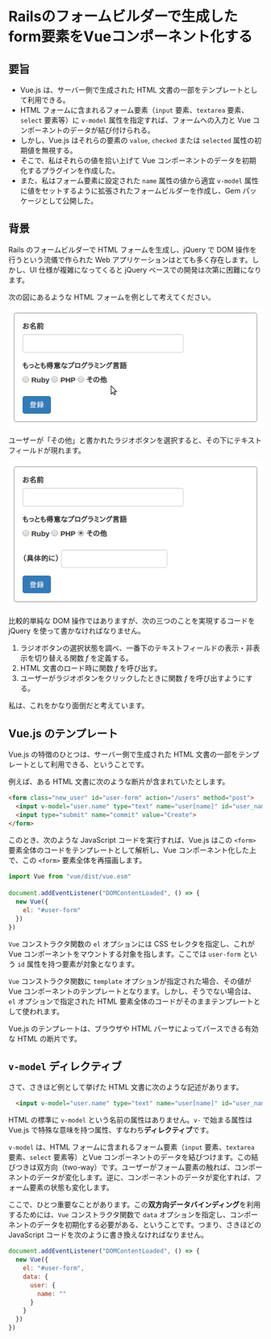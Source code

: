 # Railsのフォームビルダーで生成したform要素をVueコンポーネント化する

## 要旨

* Vue.js は、サーバー側で生成された HTML 文書の一部をテンプレートとして利用できる。
* HTML フォームに含まれるフォーム要素（`input` 要素、`textarea` 要素、`select` 要素等）に `v-model` 属性を指定すれば、フォームへの入力と Vue コンポーネントのデータが結び付けられる。
* しかし、Vue.js はそれらの要素の `value`, `checked` または `selected` 属性の初期値を無視する。
* そこで、私はそれらの値を拾い上げて Vue コンポーネントのデータを初期化するプラグインを作成した。
* また、私はフォーム要素に設定された `name` 属性の値から適宜 `v-model` 属性に値をセットするように拡張されたフォームビルダーを作成し、Gem パッケージとして公開した。

## 背景

Rails のフォームビルダーで HTML フォームを生成し、jQuery で DOM 操作を行うという流儀で作られた Web アプリケーションはとても多く存在します。しかし、UI 仕様が複雑になってくると jQuery ベースでの開発は次第に困難になります。

次の図にあるような HTML フォームを例として考えてください。

![新規ユーザー登録フォーム](new_user0.png)

ユーザーが「その他」と書かれたラジオボタンを選択すると、その下にテキストフィールドが現れます。

![新規ユーザー登録フォーム](new_user1.png)

比較的単純な DOM 操作ではありますが、次の三つのことを実現するコードを jQuery を使って書かなければなりません。

1. ラジオボタンの選択状態を調べ、一番下のテキストフィールドの表示・非表示を切り替える関数 _f_ を定義する。
2. HTML 文書のロード時に関数 _f_ を呼び出す。
3. ユーザーがラジオボタンをクリックしたときに関数 _f_ を呼び出すようにする。

私は、これをかなり面倒だと考えています。

## Vue.js のテンプレート

Vue.js の特徴のひとつは、サーバー側で生成された HTML 文書の一部をテンプレートとして利用できる、ということです。

例えば、ある HTML 文書に次のような断片が含まれていたとします。

```html
<form class="new_user" id="user-form" action="/users" method="post">
  <input v-model="user.name" type="text" name="user[name]" id="user_name">
  <input type="submit" name="commit" value="Create">
</form>
```

このとき、次のような JavaScript コードを実行すれば、Vue.js はこの `<form>` 要素全体のコードをテンプレートとして解析し、Vue コンポーネント化した上で、この `<form>` 要素全体を再描画します。

```javascript
import Vue from "vue/dist/vue.esm"

document.addEventListener("DOMContentLoaded", () => {
  new Vue({
    el: "#user-form"
  })
})
```

`Vue` コンストラクタ関数の `el` オプションには CSS セレクタを指定し、これが Vue コンポーネントをマウントする対象を指します。ここでは `user-form` という `id` 属性を持つ要素が対象となります。

`Vue` コンストラクタ関数に `template` オプションが指定された場合、その値が Vue コンポーネントのテンプレートとなります。しかし、そうでない場合は、`el` オプションで指定された HTML 要素全体のコードがそのままテンプレートとして使われます。

Vue.js のテンプレートは、ブラウザや HTML パーサによってパースできる有効な HTML の断片です。

## `v-model` ディレクティブ

さて、さきほど例として挙げた HTML 文書に次のような記述があります。

```html
  <input v-model="user.name" type="text" name="user[name]" id="user_name">
```

HTML の標準に `v-model` という名前の属性はありません。`v-` で始まる属性は Vue.js で特殊な意味を持つ属性、すなわち**ディレクティブ**です。

`v-model` は、HTML フォームに含まれるフォーム要素（`input` 要素、`textarea` 要素、`select` 要素等）とVue コンポーネントのデータを結びつけます。この結びつきは双方向（two-way）です。ユーザーがフォーム要素の触れば、コンポーネントのデータが変化します。逆に、コンポーネントのデータが変化すれば、フォーム要素の状態も変化します。

ここで、ひとつ重要なことがあります。この**双方向データバインディング**を利用するためには、`Vue` コンストラクタ関数で `data` オプションを指定し、コンポーネントのデータを初期化する必要がある、ということです。つまり、さきほどの JavaScript コードを次のように書き換えなければなりません。

```javascript
document.addEventListener("DOMContentLoaded", () => {
  new Vue({
    el: "#user-form",
    data: {
      user: {
        name: ""
      }
    }
  })
})
```
